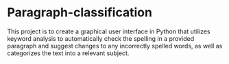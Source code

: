 # Paragraph-classification
This project is to create a graphical user interface in Python that utilizes keyword analysis to automatically check the spelling in a provided paragraph and suggest changes to any incorrectly spelled words, as well as categorizes the text into a relevant subject.
